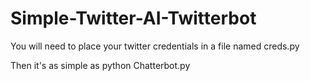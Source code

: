 # Simple-Twitter-AI-Twitterbot
You will need to place your twitter credentials in a file named creds.py

Then it's as simple as 
python Chatterbot.py
